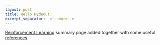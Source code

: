 ```yaml
---
layout: post
title: Hello Hydeout
excerpt_separator:  <!--more-->
---
```


[Reinforcement Learning](https://illya13.github.io/RL/reinforcement-learning.html) summary page added together with some useful [references](https://illya13.github.io/RL/references.html). 